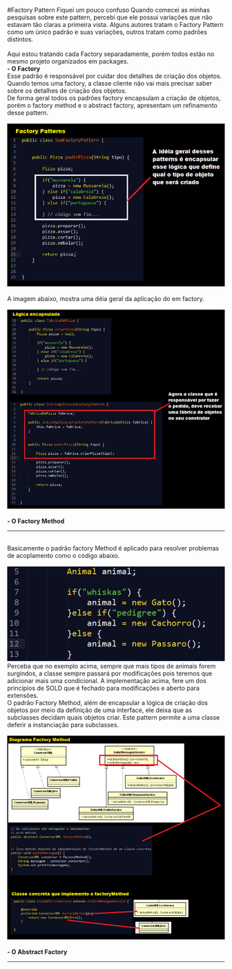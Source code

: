 #Factory Pattern
Fiquei um pouco confuso Quando comecei as minhas pesquisas sobre este pattern, percebi que ele possui variações que não estavam tão claras a primeira vista. Alguns autores tratam o Factory Pattern como um único padrão e suas variações, outros tratam como padrões distintos.
<br/><br/>
Aqui estou tratando cada Factory separadamente, porém todos estão no mesmo projeto organizados em packages.
<br/>
<b> - O Factory</b>
<br/>
Esse padrão é responsável por cuidar dos detalhes de criação dos objetos. Quando temos uma factory, a classe cliente não vai mais precisar saber sobre os detalhes de criação dos objetos.
<br/>
De forma geral todos os padrões factory encapsulam a criação de objetos, porém o factory method e o abstract factory, apresentam um refinamento desse pattern.
<br/><br/>
![alt tag](https://github.com/edneyRoldao/DesignPatternComJava/blob/master/supportFiles/factory.png)
<br/>
<br/>
A imagem abaixo, mostra uma déia geral da aplicação do em factory.
<br/><br/>
![alt tag](https://github.com/edneyRoldao/DesignPatternComJava/blob/master/supportFiles/factory00.png)
<br/><br/>
<b> - O Factory Method</b>
<br/><hr/><br/>
Basicamente o padrão factory Method é aplicado para resolver problemas de acoplamento como o código abaixo.
<br/><br/>
![alt tag](https://github.com/edneyRoldao/DesignPatternComJava/blob/master/supportFiles/factory01.png)
<br/>
Perceba que no exemplo acima, sempre que mais tipos de animais forem surgindos, a classe sempre passará por modificações pois teremos que adicionar mais uma condicional. A implementação acima, fere um dos princípios de SOLD que é fechado para modificações e aberto para extensões.
<br/>
O padrão Factory Method, além de encapsular a lógica de criação dos objetos por meio da definição de uma interface, ele deixa que as subclasses decidam quais objetos criar. Este pattern permite a uma classe deferir a instanciação para subclasses.
<br/><br/>
![alt tag](https://github.com/edneyRoldao/DesignPatternComJava/blob/master/supportFiles/factory02.png)
<br/>
<br/>
<b> - O Abstract Factory</b>
<br/><hr/><br/>
